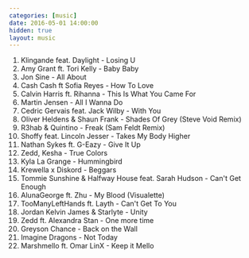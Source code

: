 ```yaml
---
categories: [music]
date: 2016-05-01 14:00:00
hidden: true
layout: music
---
```


1. Klingande feat. Daylight - Losing U
2. Amy Grant ft. Tori Kelly - Baby Baby
3. Jon Sine - All About
4. Cash Cash ft Sofia Reyes - How To Love
5. Calvin Harris ft. Rihanna - This Is What You Came For
6. Martin Jensen - All I Wanna Do
7. Cedric Gervais feat. Jack Wilby - With You
8. Oliver Heldens & Shaun Frank - Shades Of Grey (Steve Void Remix)
9. R3hab & Quintino - Freak (Sam Feldt Remix)
10. Shoffy feat. Lincoln Jesser - Takes My Body Higher
11. Nathan Sykes ft. G-Eazy - Give It Up
12. Zedd, Kesha - True Colors
13. Kyla La Grange - Hummingbird
14. Krewella x Diskord - Beggars
15. Tommie Sunshine & Halfway House feat. Sarah Hudson - Can't Get Enough
16. AlunaGeorge ft. Zhu - My Blood (Visualette)
17. TooManyLeftHands ft. Layth - Can't Get To You
18. Jordan Kelvin James & Starlyte - Unity
19. Zedd ft. Alexandra Stan - One more time
20. Greyson Chance - Back on the Wall
21. Imagine Dragons - Not Today
22. Marshmello ft. Omar LinX - Keep it Mello